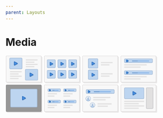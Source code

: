 ```yaml
---
parent: Layouts
---
```


# Media
<img style="width:100px;display:inline-block;" src="../images/layouts/media_01.png" alt="Media 01" />
<img style="width:100px;display:inline-block;" src="../images/layouts/media_02.png" alt="Media 02" />
<img style="width:100px;display:inline-block;" src="../images/layouts/media_03.png" alt="Media 03" />
<img style="width:100px;display:inline-block;" src="../images/layouts/media_04.png" alt="Media 04" />
<img style="width:100px;display:inline-block;" src="../images/layouts/media_05.png" alt="Media 05" />
<img style="width:100px;display:inline-block;" src="../images/layouts/media_06.png" alt="Media 06" />
<img style="width:100px;display:inline-block;" src="../images/layouts/media_07.png" alt="Media 07" />
<img style="width:100px;display:inline-block;" src="../images/layouts/media_08.png" alt="Media 08" />
